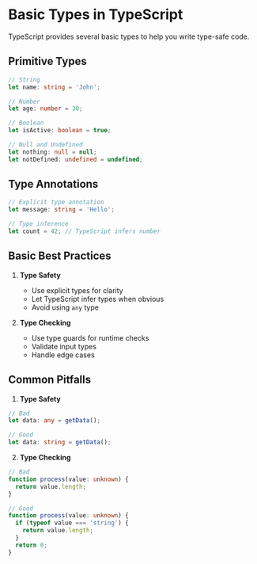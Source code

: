 # Basic Types in TypeScript

TypeScript provides several basic types to help you write type-safe code.

## Primitive Types

```typescript
// String
let name: string = 'John';

// Number
let age: number = 30;

// Boolean
let isActive: boolean = true;

// Null and Undefined
let nothing: null = null;
let notDefined: undefined = undefined;
```

## Type Annotations

```typescript
// Explicit type annotation
let message: string = 'Hello';

// Type inference
let count = 42; // TypeScript infers number
```

## Basic Best Practices

1. **Type Safety**
   - Use explicit types for clarity
   - Let TypeScript infer types when obvious
   - Avoid using `any` type

2. **Type Checking**
   - Use type guards for runtime checks
   - Validate input types
   - Handle edge cases

## Common Pitfalls

1. **Type Safety**
```typescript
// Bad
let data: any = getData();

// Good
let data: string = getData();
```

2. **Type Checking**
```typescript
// Bad
function process(value: unknown) {
  return value.length;
}

// Good
function process(value: unknown) {
  if (typeof value === 'string') {
    return value.length;
  }
  return 0;
}
```
